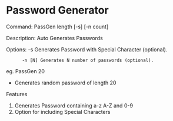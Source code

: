 # Password Generator

Command:
  PassGen length [-s] [-n count]
  
Description: Auto Generates Passwords

Options:
  -s     Generates Password with Special Character (optional).
  
          -n [N] Generates N number of passwords (optional).
      
eg. PassGen 20 
- Generates random password of length 20

Features
 1. Generates Password containing a-z A-Z and 0-9
 2. Option for including Special Characters
